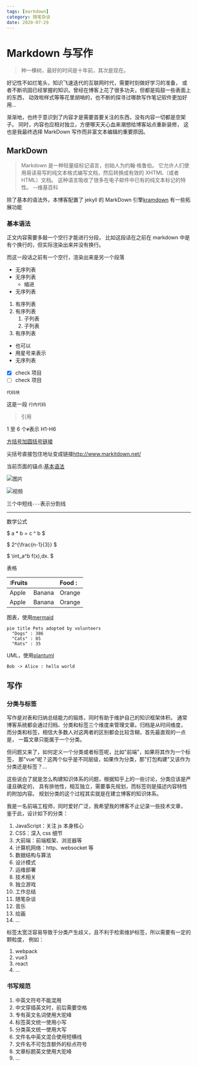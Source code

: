 ```yaml
---
tags: [markdown]
category: 随笔杂谈
date: 2020-07-29
---
```


# Markdown 与写作

> 种一棵树，最好的时间是十年前，其次是现在。

好记性不如烂笔头，知识飞速迭代的互联网时代，需要时刻做好学习的准备，
或者不断巩固已经掌握的知识。曾经在博客上花了很多功夫，但都是捣鼓一些表面上的东西，
动效啦样式等等花里胡哨的，也不断的探寻过哪款写作笔记软件更加好用...

渐渐地，也终于意识到了内容才是需要首要关注的东西，没有内容一切都是空架子。
同时，内容也应相对独立，方便哪天天心血来潮想给博客站点重新装修，
这也是我最终选择 MarkDown 写作而非富文本编辑的重要原因。

## MarkDown

> Markdown 是一种轻量级标记语言，创始人为约翰·格鲁伯。
> 它允许人们使用易读易写的纯文本格式编写文档，然后转换成有效的 XHTML（或者 HTML）文档。
> 这种语言吸收了很多在电子邮件中已有的纯文本标记的特性。 --维基百科

除了基本的语法外，本博客配置了 jekyll 的 MarkDown 引擎[kramdown](https://kramdown.gettalong.org/)
有一些拓展功能

### 基本语法

正文内容需要多敲一个空行才能进行分段，
比如这段话在之前在 markdown 中是有个换行的，但实际渲染出来并没有换行。

而这一段话之前有一个空行，渲染出来是另一个段落

-   无序列表
-   无序列表
    -   缩进
-   无序列表

1. 有序列表
2. 有序列表
    1. 子列表
    2. 子列表
3. 有序列表

-   也可以
-   用星号来表示
-   无序列表

*   [x] check 项目
*   [ ] check 项目

```
代码块
```

这是一段 `行内代码`

> 引用

1 至 6 个`#`表示 H1-H6

[方括号加圆括号链接](http://www.markitdown.net/)

尖括号直接包住地址变成链接<http://www.markitdown.net/>

当前页面的锚点:[基本语法](#基本语法)

![图片](https://picsum.photos/id/11/500/300)

![视频](https://www.bilibili.com/video/BV1rC4y187Vw)

三个中短线`---`表示分割线

---

数学公式

$ a \* b = c ^ b $

$ 2^{\frac{n-1}{3}} $

$ \int_a^b f(x)\,dx. $

表格

| \:Fruits |        | Food : |
| :------- | :----- | :----- |
| Apple    | Banana | Orange |
| Apple    | Banana | Orange |

图表，使用[mermaid](https://mermaid-js.github.io/mermaid/#/)

```mermaid!
pie title Pets adopted by volunteers
  "Dogs" : 386
  "Cats" : 85
  "Rats" : 35
```

UML，使用[plantuml](https://plantuml.com/zh/)

```plantuml!
Bob -> Alice : hello world
```

## 写作

### 分类与标签

写作是对表和归纳总结能力的锻炼，同时有助于维护自己的知识框架体积。
通常博客系统都会通过归档、分类和标签三个维度来管理文章。归档是从时间维度，
而分类和标签，相信大多数人对这两者的区别都会比较含糊，首先最直观的一点是，
一篇文章只能属于一个分类。

但问题又来了，如何定义一个分类或者标签呢，比如"前端"，如果将其作为一个标签，
那"vue"呢？这两个似乎是不同层级，如果作为分类，那"打包构建"又该作为分类还是标签？...

这些说白了就是怎么构建知识体系的问题，根据知乎上的一些讨论，分类应该是严谨且确定的，
具有排他性，相互独立，需要事先规划，而标签则是描述内容特性的附加内容。
规划分类的这个过程其实就是在建立博客的知识体系。

我是一名前端工程师，同时爱好广泛，我希望我的博客不止记录一些技术文章，
鉴于此，设计如下的分类：

1. JavaScript：关注 js 本身核心
2. CSS：深入 css 细节
3. 大前端：前端框架、浏览器等
4. 计算机网络：http、websocket 等
5. 数据结构与算法
6. 设计模式
7. 运维部署
8. 技术相关
9. 独立游戏
10. 工作总结
11. 随笔杂谈
12. 音乐
13. 绘画
14. ...

标签太宽泛容易导致于分类产生歧义，且不利于检索维护标签，所以需要有一定的颗粒度，
例如：

1. webpack
2. vue3
3. react
4. ...

### 书写规范

1. 中英文符号不能混用
2. 中文穿插英文时，前后需要空格
3. 专有英文名词使用大驼峰
4. 标签英文统一使用小写
5. 分类英文统一使用大写
6. 文件名中英文混合使用短横线
7. 文件名不可包含额外的标点符号
8. 文章标题英文使用大驼峰
9. ...
